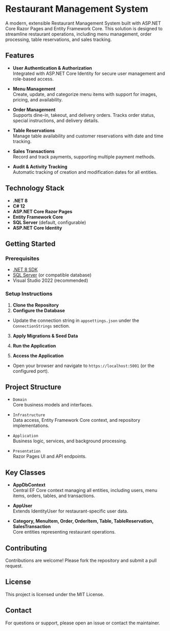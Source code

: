 # Restaurant Management System

A modern, extensible Restaurant Management System built with ASP.NET Core Razor Pages and Entity Framework Core. This solution is designed to streamline restaurant operations, including menu management, order processing, table reservations, and sales tracking.

## Features

- **User Authentication & Authorization**  
  Integrated with ASP.NET Core Identity for secure user management and role-based access.

- **Menu Management**  
  Create, update, and categorize menu items with support for images, pricing, and availability.

- **Order Management**  
  Supports dine-in, takeout, and delivery orders. Tracks order status, special instructions, and delivery details.

- **Table Reservations**  
  Manage table availability and customer reservations with date and time tracking.

- **Sales Transactions**  
  Record and track payments, supporting multiple payment methods.

- **Audit & Activity Tracking**  
  Automatic tracking of creation and modification dates for all entities.

## Technology Stack

- **.NET 8**
- **C# 12**
- **ASP.NET Core Razor Pages**
- **Entity Framework Core**
- **SQL Server** (default, configurable)
- **ASP.NET Core Identity**

## Getting Started

### Prerequisites

- [.NET 8 SDK](https://dotnet.microsoft.com/download)
- [SQL Server](https://www.microsoft.com/en-us/sql-server/sql-server-downloads) (or compatible database)
- Visual Studio 2022 (recommended)

### Setup Instructions

1. **Clone the Repository**
2. **Configure the Database**
- Update the connection string in `appsettings.json` under the `ConnectionStrings` section.

3. **Apply Migrations & Seed Data**
4. **Run the Application**

5. **Access the Application**
- Open your browser and navigate to `https://localhost:5001` (or the configured port).

## Project Structure

- `Domain`  
Core business models and interfaces.

- `Infrastructure`  
Data access, Entity Framework Core context, and repository implementations.

- `Application`  
Business logic, services, and background processing.

- `Presentation`  
Razor Pages UI and API endpoints.

## Key Classes

- **AppDbContext**  
Central EF Core context managing all entities, including users, menu items, orders, tables, and transactions.

- **AppUser**  
Extends IdentityUser for restaurant-specific user data.

- **Category, MenuItem, Order, OrderItem, Table, TableReservation, SalesTransaction**  
Core entities representing restaurant operations.

## Contributing

Contributions are welcome! Please fork the repository and submit a pull request.

## License

This project is licensed under the MIT License.

## Contact

For questions or support, please open an issue or contact the maintainer.
